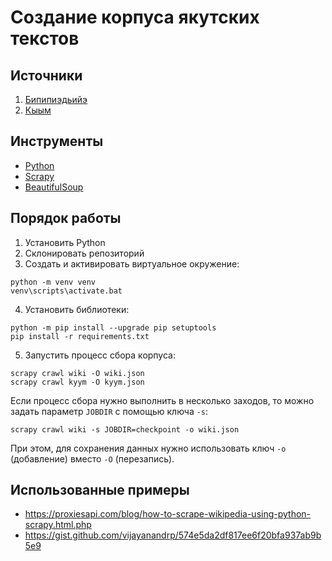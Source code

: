 # Создание корпуса якутских текстов

## Источники

1. [Бипипиэдьийэ](https://sah.wikipedia.org/)
2. [Кыым](https://kyym.ru/)

## Инструменты

* [Python](https://python.org/)
* [Scrapy](https://scrapy.org/)
* [BeautifulSoup](https://www.crummy.com/software/BeautifulSoup/)

## Порядок работы

1. Установить Python
2. Склонировать репозиторий
3. Создать и активировать виртуальное окружение:

```
python -m venv venv
venv\scripts\activate.bat
```

4. Установить библиотеки:

```
python -m pip install --upgrade pip setuptools
pip install -r requirements.txt
```

5. Запустить процесс сбора корпуса:

```
scrapy crawl wiki -O wiki.json
scrapy crawl kyym -O kyym.json
```

Если процесс сбора нужно выполнить в несколько заходов, то можно задать параметр `JOBDIR` с помощью ключа `-s`:

```
scrapy crawl wiki -s JOBDIR=checkpoint -o wiki.json
```

При этом, для сохранения данных нужно использовать ключ `-o` (добавление) вместо `-O` (перезапись).

## Использованные примеры

* https://proxiesapi.com/blog/how-to-scrape-wikipedia-using-python-scrapy.html.php
* https://gist.github.com/vijayanandrp/574e5da2df817ee6f20bfa937ab9b5e9
